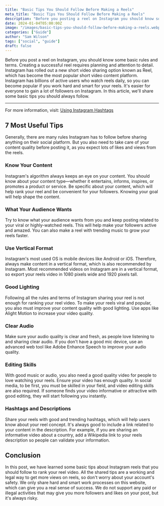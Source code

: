 ```yaml
---
title: "Basic Tips You Should Follow Before Making a Reels"
meta_title: "Basic Tips You Should Follow Before Making a Reels"
description: "Before you posting a reel on Instagram you should know some basic rules and terms. And creating a successful reels you have also planning and attention to detail."
date: 2024-01-04T05:00:00Z
image: "/images/basic-tips-you-should-follow-before-making-a-reels.webp"
categories: ["Guide"]
author: "Sam Wilson"
tags: ["social", "guide"]
draft: false
---
```

Before you post a reel on Instagram, you should know some basic rules and terms. Creating a successful reel requires planning and attention to detail. Instagram has rolled out a new short video sharing option known as Reel, which has become the most popular short video content platform. Instagram has billions of active users who watch reels daily, so you can become popular if you work hard and smart for your reels. It's easier for everyone to gain a lot of followers on Instagram. In this article, we'll share some basic tips you should always follow.

---

For more information, visit: [Using Instagram Hashtags](https://snapinsta.org/blog/using-guide-instagram-hashtags/)

## 7 Most Useful Tips

Generally, there are many rules Instagram has to follow before sharing anything on their social platform. But you also need to take care of your content quality before posting it, as you expect lots of likes and views from the reels.

### Know Your Content

Instagram's algorithm always keeps an eye on your content. You should know about your content type—whether it entertains, informs, inspires, or promotes a product or service. Be specific about your content, which will help rank your reel and be convenient for your followers. Knowing your goal will help shape the content.

### What Your Audience Wants

Try to know what your audience wants from you and keep posting related to your viral or highly-watched reels. This will help make your followers active and amazed. You can also make a reel with trending music to grow your reels faster.

### Use Vertical Format

Instagram's most used OS is mobile devices like Android or iOS. Therefore, always make content in a vertical format, which is also recommended by Instagram. Most recommended videos on Instagram are in a vertical format, so export your reels video in 1080 pixels wide and 1920 pixels tall.

### Good Lighting

Following all the rules and terms of Instagram sharing your reel is not enough for ranking your reel video. To make your reels viral and popular, you also must improve your content quality with good lighting. Use apps like Alight Motion to increase your video quality.

### Clear Audio

Make sure your audio quality is clear and fresh, as people love listening to and sharing clear audio. If you don't have a good mic device, use an advanced web tool like Adobe Enhance Speech to improve your audio quality.

### Editing Skills

With good music or audio, you also need a good quality video for people to love watching your reels. Ensure your video has enough quality. In social media, to be first, you must be skilled in your field, and video editing skills are also required. If someone finds your video informative or attractive with good editing, they will start following you instantly.

### Hashtags and Descriptions

Share your reels with good and trending hashtags, which will help users know about your reel concept. It's always good to include a link related to your content in the description. For example, if you are sharing an informative video about a country, add a Wikipedia link to your reels description so people can validate your information.

## Conclusion

In this post, we have learned some basic tips about Instagram reels that you should follow to rank your reel video. All the shared tips are a working and legal way to get more views on reels, so don't worry about your account's safety. We only share hard and smart work processes on this website, which can give you a real sense of success. We do not support any paid or illegal activities that may give you more followers and likes on your post, but it's always risky.
